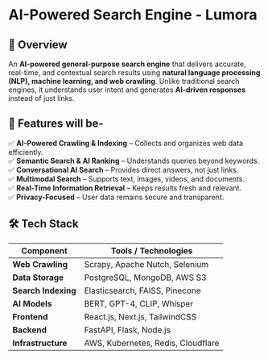 # AI-Powered Search Engine - Lumora



## 🚀 Overview

An **AI-powered general-purpose search engine** that delivers accurate, real-time, and contextual search results using **natural language processing (NLP), machine learning, and web crawling**. Unlike traditional search engines, it understands user intent and generates **AI-driven responses** instead of just links.

## 🌟 Features will be-

✅ **AI-Powered Crawling & Indexing** – Collects and organizes web data efficiently.\
✅ **Semantic Search & AI Ranking** – Understands queries beyond keywords.\
✅ **Conversational AI Search** – Provides direct answers, not just links.\
✅ **Multimodal Search** – Supports text, images, videos, and documents.\
✅ **Real-Time Information Retrieval** – Keeps results fresh and relevant.\
✅ **Privacy-Focused** – User data remains secure and transparent.

## 🛠 Tech Stack

| Component           | Tools / Technologies               |
| ------------------- | ---------------------------------- |
| **Web Crawling**    | Scrapy, Apache Nutch, Selenium     |
| **Data Storage**    | PostgreSQL, MongoDB, AWS S3        |
| **Search Indexing** | Elasticsearch, FAISS, Pinecone     |
| **AI Models**       | BERT, GPT-4, CLIP, Whisper         |
| **Frontend**        | React.js, Next.js, TailwindCSS     |
| **Backend**         | FastAPI, Flask, Node.js            |
| **Infrastructure**  | AWS, Kubernetes, Redis, Cloudflare |


